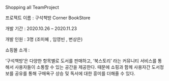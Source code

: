Shopping all TeamProject

프로젝트 이름 : 구석책방 Corner BookStore

개발 기간 : 2020.10.26 – 2020.11.23

개발 인원 : 3명 (조미혜 , 임영빈 , 변상은)

쇼핑몰 소개 :

‘구석책방’은 다양한 항목별로 도서를 판매하고, ‘북스토리’ 라는 커뮤니티 서비스를 통해서 사용자들이 소통할 수 있는 공간을 제공한다. 때문에 쇼핑과 함께 사용자간 도서정보를 공유를 통해 구매욕구 상승 및 독서에 대한 흥미를 더해줄 수 있다.

